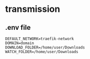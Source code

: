 # transmission

## .env file

```
DEFAULT_NETWORK=traefik-network
DOMAIN=domain
DOWNLOAD_FOLDER=/home/user/Downloads
WATCH_FOLDER=/home/user/Downloads
```
